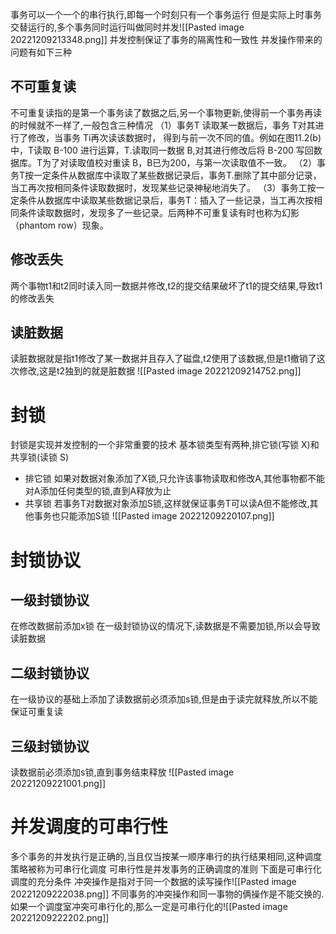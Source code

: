 事务可以一个一个的串行执行,即每一个时刻只有一个事务运行
但是实际上时事务交替运行的,多个事务同时运行叫做同时并发![[Pasted image 20221209213348.png]]
并发控制保证了事务的隔离性和一致性
并发操作带来的问题有如下三种
## 不可重复读
不可重复读指的是第一个事务读了数据之后,另一个事物更新,使得前一个事务再读的时候就不一样了,一般包含三种情况
（1）事务T 读取某一数据后，事务 T对其进行了修改，当事务 Ti再次读该数据时，
得到与前一次不同的值。例如在图11.2(b)中，T读取 B-100 进行运算，T.读取同一数据 B,对其进行修改后将 B-200 写回数据库。T为了对读取值校对重读 B，B已为200，与第一次读取值不一致。
（2）事务T按一定条件从数据库中读取了某些数据记录后，事务T.删除了其中部分记录，当工再次按相同条件读取数据时，发现某些记录神秘地消失了。
（3）事务工按一定条件从数据库中读取某些数据记录后，事务T：插入了一些记录，当工再次按相同条件读取数据时，发现多了一些记录。后两种不可重复读有时也称为幻影（phantom row）现象。
## 修改丢失
两个事物t1和t2同时读入同一数据并修改,t2的提交结果破坏了t1的提交结果,导致t1的修改丢失
## 读脏数据
读脏数据就是指t1修改了某一数据并且存入了磁盘,t2使用了该数据,但是t1撤销了这次修改,这是t2独到的就是脏数据
![[Pasted image 20221209214752.png]]

# 封锁
封锁是实现并发控制的一个非常重要的技术
基本锁类型有两种,排它锁(写锁  X)和共享锁(读锁  S)
- 排它锁 如果对数据对象添加了X锁,只允许该事物读取和修改A,其他事物都不能对A添加任何类型的锁,直到A释放为止
- 共享锁 若事务T对数据对象添加S锁,这样就保证事务T可以读A但不能修改,其他事务也只能添加S锁
![[Pasted image 20221209220107.png]]

# 封锁协议
## 一级封锁协议
在修改数据前添加x锁
在一级封锁协议的情况下,读数据是不需要加锁,所以会导致读脏数据
## 二级封锁协议
在一级协议的基础上添加了读数据前必须添加s锁,但是由于读完就释放,所以不能保证可重复读
## 三级封锁协议
读数据前必须添加s锁,直到事务结束释放
![[Pasted image 20221209221001.png]]

# 并发调度的可串行性
多个事务的并发执行是正确的,当且仅当按某一顺序串行的执行结果相同,这种调度策略被称为可串行化调度
可串行性是并发事务的正确调度的准则
下面是可串行化调度的充分条件
冲突操作是指对于同一个数据的读写操作![[Pasted image 20221209222038.png]]
不同事务的冲突操作和同一事物的俩操作是不能交换的.如果一个调度室冲突可串行化的,那么一定是可串行化的![[Pasted image 20221209222202.png]]
